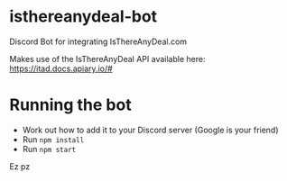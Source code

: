 # isthereanydeal-bot
Discord Bot for integrating IsThereAnyDeal.com

Makes use of the IsThereAnyDeal API available here: https://itad.docs.apiary.io/#

# Running the bot
* Work out how to add it to your Discord server (Google is your friend)
* Run `npm install`
* Run `npm start`

Ez pz

